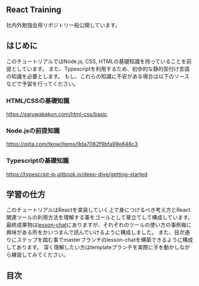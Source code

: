 ## React Training

社内外勉強会用リポジトリ一般公開しています。

## はじめに

このチュートリアルではNode.js, CSS, HTMLの基礎知識を持っていることを前提としています。
また、Typescriptを利用するため、初歩的な静的型付け言語の知識を必要とします。
もし、これらの知識に不安がある場合は以下のソースなどで予習を行ってください。

### HTML/CSSの基礎知識

https://saruwakakun.com/html-css/basic

### Node.jsの前提知識

https://qiita.com/tkow/items/9da7062f9bfa99e848c3

### Typescriptの基礎知識

https://typescript-jp.gitbook.io/deep-dive/getting-started


## 学習の仕方

このチュートリアルはReactを実装していく上で身につけるべき考え方とReact関連ツールの利用方法を理解する事をゴールとして章立てして構成しています。
最終成果物は[lesson-chat](./lesson-chat)にありますが、それぞれのツールの使い方の事例毎に興味がある所をかいつまんで読んでいけるように構成しました。
また、目次通りにステップを踏む事でmasterブランチのlesson-chatを構築できるように構成してあります。
深く理解したい方はtemplateブランチを実際に手を動かしながら練習してみてください。

## 目次


